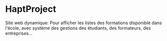 # HaptProject
Site web dynamique: Pour afficher les listes des formations disponible dans l'école, avec système des gestions des étudiants, des formateurs, des entreprises...
